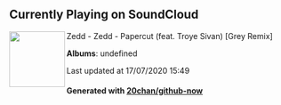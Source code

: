 ## Currently Playing on SoundCloud

[<img align="left" width="100" src="https://i1.sndcdn.com/artworks-000136686246-5k1uaa-t120x120.jpg">](https://soundcloud.com/zedd/zedd-papercut-ft-troye-sivan-grey-remix)

Zedd - Zedd - Papercut (feat. Troye Sivan) [Grey Remix]

**Albums**: undefined

Last updated at 17/07/2020 15:49

#### Generated with [20chan/github-now](https://github.com/20chan/github-now)


<!--
**20chan/20chan** is a ✨ _special_ ✨ repository because its `README.md` (this file) appears on your GitHub profile.

Here are some ideas to get you started:

- 🔭 I’m currently working on ...
- 🌱 I’m currently learning ...
- 👯 I’m looking to collaborate on ...
- 🤔 I’m looking for help with ...
- 💬 Ask me about ...
- 📫 How to reach me: ...
- 😄 Pronouns: ...
- ⚡ Fun fact: ...
-->
